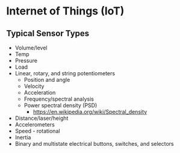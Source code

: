 # Internet of Things (IoT)

## Typical Sensor Types
- Volume/level
- Temp
- Pressure
- Load
- Linear, rotary, and string potentiometers
    - Position and angle
    - Velocity
    - Acceleration
    - Frequency/spectral analysis
    - Power spectral density (PSD)
        - https://en.wikipedia.org/wiki/Spectral_density
- Distance/laser/height
- Accelerometers
- Speed - rotational
- Inertia
- Binary and multistate electrical buttons, switches, and selectors